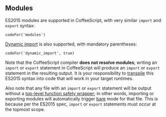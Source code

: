 ## Modules

ES2015 modules are supported in CoffeeScript, with very similar `import` and `export` syntax:

```
codeFor('modules')
```

<div id="dynamic-import" class="bookmark"></div>

[Dynamic import](https://developer.mozilla.org/en-US/docs/Web/JavaScript/Reference/Statements/import#Dynamic_Imports) is also supported, with mandatory parentheses:

```
codeFor('dynamic_import', true)
```

<div id="modules-note" class="bookmark"></div>

Note that the CoffeeScript compiler **does not resolve modules**; writing an `import` or `export` statement in CoffeeScript will produce an `import` or `export` statement in the resulting output. It is your responsibility to [transpile](#transpilation) this ES2015 syntax into code that will work in your target runtimes.

Also note that any file with an `import` or `export` statement will be output without a [top-level function safety wrapper](#lexical-scope); in other words, importing or exporting modules will automatically trigger [bare](#usage) mode for that file. This is because per the ES2015 spec, `import` or `export` statements must occur at the topmost scope.
